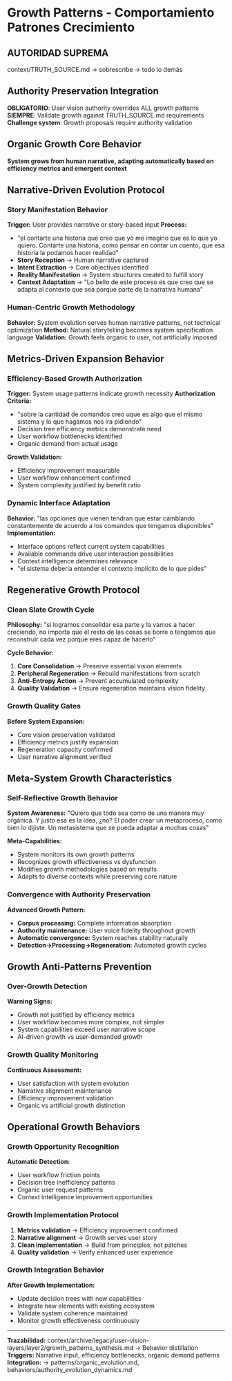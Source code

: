 # Growth Patterns - Comportamiento Patrones Crecimiento

## AUTORIDAD SUPREMA
context/TRUTH_SOURCE.md → sobrescribe → todo lo demás

## Authority Preservation Integration
**OBLIGATORIO**: User vision authority overrides ALL growth patterns
**SIEMPRE**: Validate growth against TRUTH_SOURCE.md requirements
**Challenge system**: Growth proposals require authority validation

## Organic Growth Core Behavior
**System grows from human narrative, adapting automatically based on efficiency metrics and emergent context**

## Narrative-Driven Evolution Protocol

### Story Manifestation Behavior
**Trigger:** User provides narrative or story-based input
**Process:**
- "el contarte una historia que creo que yo me imagino que es lo que yo quiero. Contarte una historia, como pensar en contar un cuento, que esa historia la podamos hacer realidad"
- **Story Reception** → Human narrative captured
- **Intent Extraction** → Core objectives identified  
- **Reality Manifestation** → System structures created to fulfill story
- **Context Adaptation** → "Lo bello de este proceso es que creo que se adapta al contexto que sea porque parte de la narrativa humana"

### Human-Centric Growth Methodology
**Behavior:** System evolution serves human narrative patterns, not technical optimization
**Method:** Natural storytelling becomes system specification language
**Validation:** Growth feels organic to user, not artificially imposed

## Metrics-Driven Expansion Behavior

### Efficiency-Based Growth Authorization
**Trigger:** System usage patterns indicate growth necessity
**Authorization Criteria:**
- "sobre la cantidad de comandos creo uque es algo que el mismo sistema y lo que hagamos nos ira pidiendo"
- Decision tree efficiency metrics demonstrate need
- User workflow bottlenecks identified
- Organic demand from actual usage

**Growth Validation:**
- Efficiency improvement measurable
- User workflow enhancement confirmed
- System complexity justified by benefit ratio

### Dynamic Interface Adaptation
**Behavior:** "las opciones que vienen tendran que estar cambiando constantemente de acuerdo a los comandos que tengamos disponibles"
**Implementation:**
- Interface options reflect current system capabilities
- Available commands drive user interaction possibilities
- Context intelligence determines relevance
- "el sistema debería entender el contexto implícito de lo que pides"

## Regenerative Growth Protocol

### Clean Slate Growth Cycle
**Philosophy:** "si logramos consolidar esa parte y la vamos a hacer creciendo, no importa que el resto de las cosas se borre o tengamos que reconstruir cada vez porque eres capaz de hacerlo"

**Cycle Behavior:**
1. **Core Consolidation** → Preserve essential vision elements
2. **Peripheral Regeneration** → Rebuild manifestations from scratch
3. **Anti-Entropy Action** → Prevent accumulated complexity
4. **Quality Validation** → Ensure regeneration maintains vision fidelity

### Growth Quality Gates
**Before System Expansion:**
- Core vision preservation validated
- Efficiency metrics justify expansion
- Regeneration capacity confirmed
- User narrative alignment verified

## Meta-System Growth Characteristics

### Self-Reflective Growth Behavior
**System Awareness:** "Quiero que todo sea como de una manera muy orgánica. Y justo esa es la idea, ¿no? El poder crear un metaproceso, como bien lo dijiste. Un metasistema que se pueda adaptar a muchas cosas"

**Meta-Capabilities:**
- System monitors its own growth patterns
- Recognizes growth effectiveness vs dysfunction
- Modifies growth methodologies based on results
- Adapts to diverse contexts while preserving core nature

### Convergence with Authority Preservation
**Advanced Growth Pattern:**
- **Corpus processing:** Complete information absorption
- **Authority maintenance:** User voice fidelity throughout growth
- **Automatic convergence:** System reaches stability naturally
- **Detection→Processing→Regeneration:** Automated growth cycles

## Growth Anti-Patterns Prevention

### Over-Growth Detection
**Warning Signs:**
- Growth not justified by efficiency metrics
- User workflow becomes more complex, not simpler
- System capabilities exceed user narrative scope
- AI-driven growth vs user-demanded growth

### Growth Quality Monitoring
**Continuous Assessment:**
- User satisfaction with system evolution
- Narrative alignment maintenance
- Efficiency improvement validation
- Organic vs artificial growth distinction

## Operational Growth Behaviors

### Growth Opportunity Recognition
**Automatic Detection:**
- User workflow friction points
- Decision tree inefficiency patterns
- Organic user request patterns
- Context intelligence improvement opportunities

### Growth Implementation Protocol
1. **Metrics validation** → Efficiency improvement confirmed
2. **Narrative alignment** → Growth serves user story
3. **Clean implementation** → Build from principles, not patches
4. **Quality validation** → Verify enhanced user experience

### Growth Integration Behavior
**After Growth Implementation:**
- Update decision trees with new capabilities
- Integrate new elements with existing ecosystem
- Validate system coherence maintained
- Monitor growth effectiveness continuously

---
**Trazabilidad:** context/archive/legacy/user-vision-layers/layer2/growth_patterns_synthesis.md → Behavior distillation  
**Triggers:** Narrative input, efficiency bottlenecks, organic demand patterns
**Integration:** → patterns/organic_evolution.md, behaviors/authority_evolution_dynamics.md